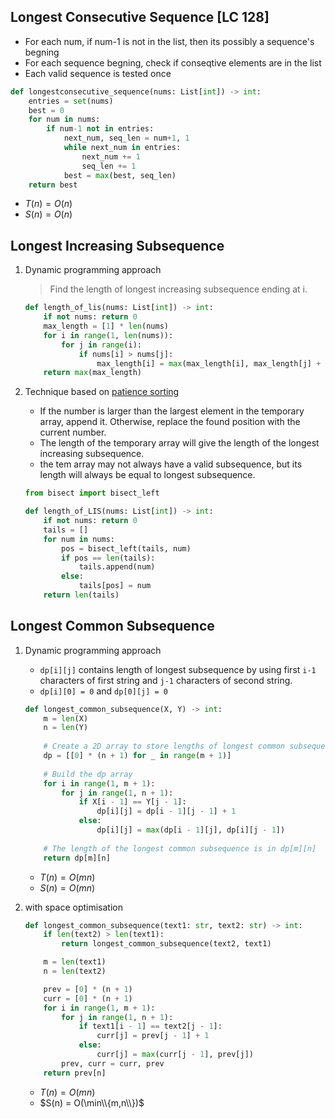 
## Longest Consecutive Sequence [LC 128]
- For each num, if num-1 is not in the list, then its possibly a sequence's begning
- For each sequence begning, check if conseqtive elements are in the list
- Each valid sequence is tested once
```python
def longestconsecutive_sequence(nums: List[int]) -> int:
    entries = set(nums)
    best = 0
    for num in nums:
        if num-1 not in entries:
            next_num, seq_len = num+1, 1
            while next_num in entries: 
                next_num += 1
                seq_len += 1
            best = max(best, seq_len)
    return best
```
- $T(n) = O(n)$
- $S(n) = O(n)$

## Longest Increasing Subsequence

1. Dynamic programming approach

    > Find the length of longest increasing subsequence ending at i. 
    ```python
    def length_of_lis(nums: List[int]) -> int:
        if not nums: return 0
        max_length = [1] * len(nums)
        for i in range(1, len(nums)):
            for j in range(i):
                if nums[i] > nums[j]:
                    max_length[i] = max(max_length[i], max_length[j] + 1)
        return max(max_length)
    ```

2. Technique based on [patience sorting](https://www.cs.princeton.edu/courses/archive/spring13/cos423/lectures/LongestIncreasingSubsequence.pdf)
    - If the number is larger than the largest element in the temporary array, append it. Otherwise, replace the found position with the current number.
    - The length of the temporary array will give the length of the longest increasing subsequence.
    - the tem array may not always have a valid subsequence, but its length will always be equal to longest subsequence.
    ```python
    from bisect import bisect_left
    
    def length_of_LIS(nums: List[int]) -> int:
        if not nums: return 0
        tails = []
        for num in nums:
            pos = bisect_left(tails, num)
            if pos == len(tails):
                tails.append(num)
            else:
                tails[pos] = num
        return len(tails)
    ```

## Longest Common Subsequence

1. Dynamic programming approach
    -  `dp[i][j]` contains length of longest subsequence by using first `i-1` characters of first string and `j-1` characters of second string.
    -  `dp[i][0] = 0` and `dp[0][j] = 0`
    ```python
    def longest_common_subsequence(X, Y) -> int:
        m = len(X)
        n = len(Y)
        
        # Create a 2D array to store lengths of longest common subsequence.
        dp = [[0] * (n + 1) for _ in range(m + 1)]
        
        # Build the dp array
        for i in range(1, m + 1):
            for j in range(1, n + 1):
                if X[i - 1] == Y[j - 1]:
                    dp[i][j] = dp[i - 1][j - 1] + 1
                else:
                    dp[i][j] = max(dp[i - 1][j], dp[i][j - 1])
        
        # The length of the longest common subsequence is in dp[m][n]
        return dp[m][n]

    ```
    - $T(n) = O(mn)$
    - $S(n) = O(mn)$
    

3. with space optimisation
    ```python
    def longest_common_subsequence(text1: str, text2: str) -> int:
        if len(text2) > len(text1):
            return longest_common_subsequence(text2, text1)
    
        m = len(text1)
        n = len(text2)
    
        prev = [0] * (n + 1)
        curr = [0] * (n + 1)
        for i in range(1, m + 1):
            for j in range(1, n + 1):
                if text1[i - 1] == text2[j - 1]:
                    curr[j] = prev[j - 1] + 1
                else:
                    curr[j] = max(curr[j - 1], prev[j])
            prev, curr = curr, prev
        return prev[n]
    ```
    - $T(n) = O(mn)$
    - $S(n) = O(\min\\{m,n\\})$
